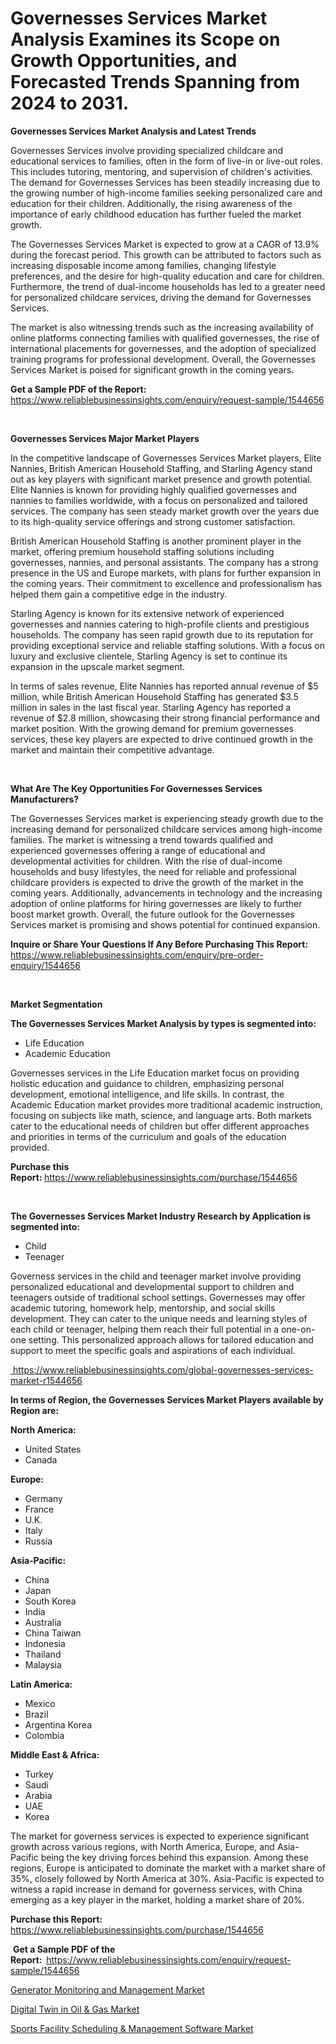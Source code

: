 <p><h1>Governesses Services Market Analysis Examines its Scope on Growth Opportunities, and Forecasted Trends Spanning from 2024 to 2031.</h1></p><p><strong>Governesses Services Market Analysis and Latest Trends</strong></p>
<p><p>Governesses Services involve providing specialized childcare and educational services to families, often in the form of live-in or live-out roles. This includes tutoring, mentoring, and supervision of children's activities. The demand for Governesses Services has been steadily increasing due to the growing number of high-income families seeking personalized care and education for their children. Additionally, the rising awareness of the importance of early childhood education has further fueled the market growth.</p><p>The Governesses Services Market is expected to grow at a CAGR of 13.9% during the forecast period. This growth can be attributed to factors such as increasing disposable income among families, changing lifestyle preferences, and the desire for high-quality education and care for children. Furthermore, the trend of dual-income households has led to a greater need for personalized childcare services, driving the demand for Governesses Services.</p><p>The market is also witnessing trends such as the increasing availability of online platforms connecting families with qualified governesses, the rise of international placements for governesses, and the adoption of specialized training programs for professional development. Overall, the Governesses Services Market is poised for significant growth in the coming years.</p></p>
<p><strong>Get a Sample PDF of the Report:&nbsp;</strong> <a href="https://www.reliablebusinessinsights.com/enquiry/request-sample/1544656">https://www.reliablebusinessinsights.com/enquiry/request-sample/1544656</a></p>
<p>&nbsp;</p>
<p><strong>Governesses Services Major Market Players</strong></p>
<p><p>In the competitive landscape of Governesses Services Market players, Elite Nannies, British American Household Staffing, and Starling Agency stand out as key players with significant market presence and growth potential. Elite Nannies is known for providing highly qualified governesses and nannies to families worldwide, with a focus on personalized and tailored services. The company has seen steady market growth over the years due to its high-quality service offerings and strong customer satisfaction.</p><p>British American Household Staffing is another prominent player in the market, offering premium household staffing solutions including governesses, nannies, and personal assistants. The company has a strong presence in the US and Europe markets, with plans for further expansion in the coming years. Their commitment to excellence and professionalism has helped them gain a competitive edge in the industry.</p><p>Starling Agency is known for its extensive network of experienced governesses and nannies catering to high-profile clients and prestigious households. The company has seen rapid growth due to its reputation for providing exceptional service and reliable staffing solutions. With a focus on luxury and exclusive clientele, Starling Agency is set to continue its expansion in the upscale market segment.</p><p>In terms of sales revenue, Elite Nannies has reported annual revenue of $5 million, while British American Household Staffing has generated $3.5 million in sales in the last fiscal year. Starling Agency has reported a revenue of $2.8 million, showcasing their strong financial performance and market position. With the growing demand for premium governesses services, these key players are expected to drive continued growth in the market and maintain their competitive advantage.</p></p>
<p>&nbsp;</p>
<p><strong>What Are The Key Opportunities For Governesses Services Manufacturers?</strong></p>
<p><p>The Governesses Services market is experiencing steady growth due to the increasing demand for personalized childcare services among high-income families. The market is witnessing a trend towards qualified and experienced governesses offering a range of educational and developmental activities for children. With the rise of dual-income households and busy lifestyles, the need for reliable and professional childcare providers is expected to drive the growth of the market in the coming years. Additionally, advancements in technology and the increasing adoption of online platforms for hiring governesses are likely to further boost market growth. Overall, the future outlook for the Governesses Services market is promising and shows potential for continued expansion.</p></p>
<p><strong>Inquire or Share Your Questions If Any Before Purchasing This Report:</strong> <a href="https://www.reliablebusinessinsights.com/enquiry/pre-order-enquiry/1544656">https://www.reliablebusinessinsights.com/enquiry/pre-order-enquiry/1544656</a></p>
<p>&nbsp;</p>
<p><strong>Market Segmentation</strong></p>
<p><strong>The Governesses Services Market Analysis by types is segmented into:</strong></p>
<p><ul><li>Life Education</li><li>Academic Education</li></ul></p>
<p><p>Governesses services in the Life Education market focus on providing holistic education and guidance to children, emphasizing personal development, emotional intelligence, and life skills. In contrast, the Academic Education market provides more traditional academic instruction, focusing on subjects like math, science, and language arts. Both markets cater to the educational needs of children but offer different approaches and priorities in terms of the curriculum and goals of the education provided.</p></p>
<p><strong>Purchase this Report:&nbsp;</strong><a href="https://www.reliablebusinessinsights.com/purchase/1544656">https://www.reliablebusinessinsights.com/purchase/1544656</a></p>
<p>&nbsp;</p>
<p><strong>The Governesses Services Market Industry Research by Application is segmented into:</strong></p>
<p><ul><li>Child</li><li>Teenager</li></ul></p>
<p><p>Governess services in the child and teenager market involve providing personalized educational and developmental support to children and teenagers outside of traditional school settings. Governesses may offer academic tutoring, homework help, mentorship, and social skills development. They can cater to the unique needs and learning styles of each child or teenager, helping them reach their full potential in a one-on-one setting. This personalized approach allows for tailored education and support to meet the specific goals and aspirations of each individual.</p></p>
<p><a href="https://www.reliablebusinessinsights.com/global-governesses-services-market-r1544656">&nbsp;https://www.reliablebusinessinsights.com/global-governesses-services-market-r1544656</a></p>
<p><strong>In terms of Region, the Governesses Services Market Players available by Region are:</strong></p>
<p>
    <p> <strong> North America: </strong>
        <ul>
            <li>United States</li>
            <li>Canada</li>
        </ul>
        </p> 
    <p> <strong> Europe: </strong>
        <ul>
            <li>Germany</li>
            <li>France</li>
            <li>U.K.</li>
            <li>Italy</li>
            <li>Russia</li>
        </ul>
        </p> 
    <p> <strong> Asia-Pacific: </strong>
        <ul>
            <li>China</li>
            <li>Japan</li>
            <li>South Korea</li>
            <li>India</li>
            <li>Australia</li>
            <li>China Taiwan</li>
            <li>Indonesia</li>
            <li>Thailand</li>
            <li>Malaysia</li>
        </ul>
        </p> 
    <p> <strong> Latin America: </strong>
        <ul>
            <li>Mexico</li>
            <li>Brazil</li>
            <li>Argentina Korea</li>
            <li>Colombia</li>
        </ul>
        </p> 
    <p> <strong> Middle East & Africa: </strong>
        <ul>
            <li>Turkey</li>
            <li>Saudi</li>
            <li>Arabia</li>
            <li>UAE</li>
            <li>Korea</li>
        </ul>
    </p>
    </p>
<p><p>The market for governess services is expected to experience significant growth across various regions, with North America, Europe, and Asia-Pacific being the key driving forces behind this expansion. Among these regions, Europe is anticipated to dominate the market with a market share of 35%, closely followed by North America at 30%. Asia-Pacific is expected to witness a rapid increase in demand for governess services, with China emerging as a key player in the market, holding a market share of 20%.</p></p>
<p><strong>Purchase this Report: </strong><a href="https://www.reliablebusinessinsights.com/purchase/1544656">https://www.reliablebusinessinsights.com/purchase/1544656</a></p>
<p>&nbsp;<strong>Get a Sample PDF of the Report:&nbsp;&nbsp;</strong><a href="https://www.reliablebusinessinsights.com/enquiry/request-sample/1544656">https://www.reliablebusinessinsights.com/enquiry/request-sample/1544656</a></p>
<p><strong></strong></p>
<p><p><a href="https://github.com/dancokkoe288/Market-Research-Report-List-1/blob/main/generator-monitoring-and-management-market.md">Generator Monitoring and Management Market</a></p><p><a href="https://github.com/huqhwmcs55/Market-Research-Report-List-1/blob/main/digital-twin-in-oil-gas-market.md">Digital Twin in Oil & Gas Market</a></p><p><a href="https://github.com/kumertitash/Market-Research-Report-List-1/blob/main/sports-facility-scheduling-management-software-market.md">Sports Facility Scheduling & Management Software Market</a></p></p>